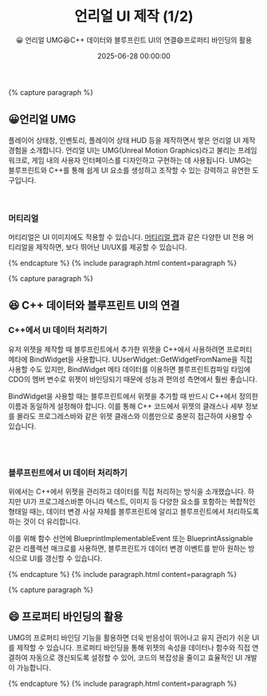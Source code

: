 ﻿---
title: "언리얼 UI 제작 (1/2)"
date: 2025-06-28 00:00:00
layout: post
image: "images/UMG.png"
subtitle: 
 - "😀 언리얼 UMG"
 - "😆C++ 데이터와 블루프린트 UI의 연결"
 - "😄프로퍼티 바인딩의 활용"
description: "언리얼 UMG 사용경험을 이야기합니다"
published: true
order: 9801
AutoContents: true
---
 
{% capture paragraph %}


## **😀언리얼 UMG**
플레이어 상태창, 인벤토리, 플레이어 상태 HUD 등을 제작하면서 쌓은 언리얼 UI 제작 경험을 소개합니다.
언리얼 UI는 UMG(Unreal Motion Graphics)라고 불리는 프레임워크로, 
게임 내의 사용자 인터페이스를 디자인하고 구현하는 데 사용됩니다. 
UMG는 블루프린트와 C++를 통해 쉽게 UI 요소를 생성하고 조작할 수 있는 강력하고 유연한 도구입니다.

<br>

### 머티리얼
머티리얼은 UI 이미지에도 적용할 수 있습니다. 
[머티리얼 랩](https://fab.com/s/7d17fc70bca4)과 같은 다양한 UI 전용 머티리얼을 제작하면, 
보다 뛰어난 UI/UX를 제공할 수 있습니다.


{% endcapture %}
{% include paragraph.html content=paragraph %}

{% capture paragraph %}
## **😆 C++ 데이터와 블루프린트 UI의 연결**

### C++에서 UI 데이터 처리하기
유저 위젯을 제작할 때 블루프린트에서 추가한 위젯을 C++에서 사용하려면 프로퍼티 메타에 BindWidget을 사용합니다. 
UUserWidget::GetWidgetFromName을 직접 사용할 수도 있지만, 
BindWidget 메타 데이터를 이용하면 블루프린트컴파일 타임에 CDO의 멤버 변수로 위젯이 바인딩되기 때문에 
성능과 편의성 측면에서 훨씬 좋습니다.

BindWidget을 사용할 때는 블루프린트에서 위젯을 추가할 때 
반드시 C++에서 정의한 이름과 동일하게 설정해야 합니다. 
이를 통해 C++ 코드에서 위젯의 클래스나 세부 정보를 몰라도 
프로그레스바와 같은 위젯 클래스와 이름만으로 충분히 접근하여 사용할 수 있습니다.

<br><br>

### 블루프린트에서 UI 데이터 처리하기
위에서는 C++에서 위젯을 관리하고 데이터를 직접 처리하는 방식을 소개했습니다. 
하지만 UI가 프로그레스바뿐 아니라 텍스트, 이미지 등 다양한 요소를 포함하는 복합적인 형태일 때는, 
데이터 변경 사실 자체를 블루프린트에 알리고 블루프린트에서 처리하도록 하는 것이 더 유리합니다.

이를 위해 함수 선언에 BlueprintImplementableEvent 또는 BlueprintAssignable 같은 리플렉션 매크로를 사용하면, 
블루프린트가 데이터 변경 이벤트를 받아 원하는 방식으로 UI를 갱신할 수 있습니다.

{% endcapture %}
{% include paragraph.html content=paragraph %}


{% capture paragraph %}
## **😄 프로퍼티 바인딩의 활용**
UMG의 프로퍼티 바인딩 기능을 활용하면 더욱 반응성이 뛰어나고 유지 관리가 쉬운 UI를 제작할 수 있습니다. 
프로퍼티 바인딩을 통해 위젯의 속성을 데이터나 함수와 직접 연결하여 자동으로 갱신되도록 설정할 수 있어, 
코드의 복잡성을 줄이고 효율적인 UI 개발이 가능합니다.


{% endcapture %}
{% include paragraph.html content=paragraph %}




<!-- 
{% comment %}
------------------------------------------------------
{% capture paragraph %}
## **제목**
<br><br>

### 배경  
<br><br>

### 문제 인식  
<br><br>

### 문제 해결 
<br><br>

{% endcapture %}
{% include paragraph.html content=paragraph %}
------------------------------------------------------
{% endcomment %}
-->


